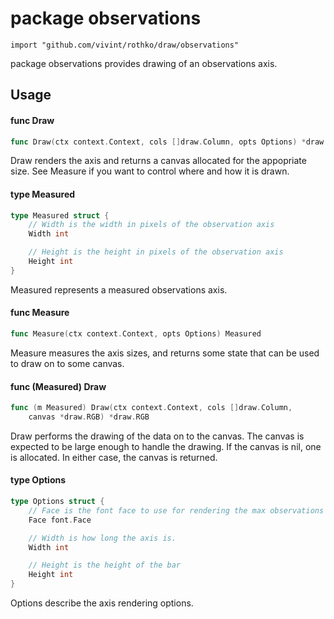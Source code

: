 # package observations

`import "github.com/vivint/rothko/draw/observations"`

package observations provides drawing of an observations axis.

## Usage

#### func  Draw

```go
func Draw(ctx context.Context, cols []draw.Column, opts Options) *draw.RGB
```
Draw renders the axis and returns a canvas allocated for the appopriate size.
See Measure if you want to control where and how it is drawn.

#### type Measured

```go
type Measured struct {
	// Width is the width in pixels of the observation axis
	Width int

	// Height is the height in pixels of the observation axis
	Height int
}
```

Measured represents a measured observations axis.

#### func  Measure

```go
func Measure(ctx context.Context, opts Options) Measured
```
Measure measures the axis sizes, and returns some state that can be used to draw
on to some canvas.

#### func (Measured) Draw

```go
func (m Measured) Draw(ctx context.Context, cols []draw.Column,
	canvas *draw.RGB) *draw.RGB
```
Draw performs the drawing of the data on to the canvas. The canvas is expected
to be large enough to handle the drawing. If the canvas is nil, one is
allocated. In either case, the canvas is returned.

#### type Options

```go
type Options struct {
	// Face is the font face to use for rendering the max observations number.
	Face font.Face

	// Width is how long the axis is.
	Width int

	// Height is the height of the bar
	Height int
}
```

Options describe the axis rendering options.

